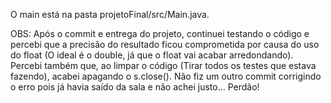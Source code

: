 O main está na pasta projetoFinal/src/Main.java.


OBS: Após o commit e entrega do projeto, continuei testando o código e percebi que a precisão do resultado ficou comprometida por causa do uso do float (O ideal é o double, já que o float vai acabar arredondando). Percebi também que, ao limpar o código (Tirar todos os testes que estava fazendo), acabei apagando o s.close(). Não fiz um outro commit corrigindo o erro pois já havia saído da sala e não achei justo... Perdão!
